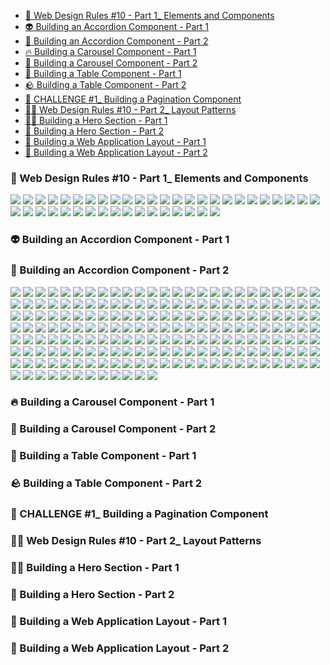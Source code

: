 - [🥶 Web Design Rules #10 - Part 1\_ Elements and Components](#-web-design-rules-10---part-1_-elements-and-components)
- [👽 Building an Accordion Component - Part 1](#-building-an-accordion-component---part-1)
- [👿 Building an Accordion Component - Part 2](#-building-an-accordion-component---part-2)
- [🔥 Building a Carousel Component - Part 1](#-building-a-carousel-component---part-1)
- [🤡 Building a Carousel Component - Part 2](#-building-a-carousel-component---part-2)
- [🚀 Building a Table Component - Part 1](#-building-a-table-component---part-1)
- [🪨 Building a Table Component - Part 2](#-building-a-table-component---part-2)
- [🤖 CHALLENGE #1\_ Building a Pagination Component](#-challenge-1_-building-a-pagination-component)
- [🧑‍🎤 Web Design Rules #10 - Part 2\_ Layout Patterns](#-web-design-rules-10---part-2_-layout-patterns)
- [🧑‍🚀 Building a Hero Section - Part 1](#-building-a-hero-section---part-1)
- [🎈 Building a Hero Section - Part 2](#-building-a-hero-section---part-2)
- [🧨 Building a Web Application Layout - Part 1](#-building-a-web-application-layout---part-1)
- [🌵 Building a Web Application Layout - Part 2](#-building-a-web-application-layout---part-2)

### 🥶 Web Design Rules #10 - Part 1\_ Elements and Components

![](images/1.png)
![](images/2.png)
![](images/3.png)
![](images/4.png)
![](images/5.png)
![](images/6.png)
![](images/7.png)
![](images/8.png)
![](images/9.png)
![](images/10.png)
![](images/11.png)
![](images/12.png)
![](images/13.png)
![](images/14.png)
![](images/15.png)
![](images/16.png)
![](images/17.png)
![](images/18.png)
![](images/19.png)
![](images/20.png)
![](images/21.png)
![](images/22.png)
![](images/23.png)
![](images/24.png)
![](images/25.png)
![](images/26.png)
![](images/27.png)
![](images/28.png)
![](images/29.png)
![](images/30.png)
![](images/31.png)
![](images/32.png)
![](images/33.png)
![](images/34.png)
![](images/35.png)
![](images/36.png)
![](images/37.png)
![](images/38.png)
![](images/39.png)
![](images/40.png)
![](images/41.png)
![](images/42.png)

### 👽 Building an Accordion Component - Part 1

### 👿 Building an Accordion Component - Part 2

![](images/43.png)
![](images/44.png)
![](images/45.png)
![](images/46.png)
![](images/47.png)
![](images/48.png)
![](images/49.png)
![](images/50.png)
![](images/51.png)
![](images/52.png)
![](images/53.png)
![](images/54.png)
![](images/55.png)
![](images/56.png)
![](images/57.png)
![](images/58.png)
![](images/59.png)
![](images/60.png)
![](images/61.png)
![](images/62.png)
![](images/63.png)
![](images/64.png)
![](images/65.png)
![](images/66.png)
![](images/67.png)
![](images/68.png)
![](images/69.png)
![](images/70.png)
![](images/71.png)
![](images/72.png)
![](images/73.png)
![](images/74.png)
![](images/75.png)
![](images/76.png)
![](images/77.png)
![](images/78.png)
![](images/79.png)
![](images/80.png)
![](images/81.png)
![](images/82.png)
![](images/83.png)
![](images/84.png)
![](images/85.png)
![](images/86.png)
![](images/87.png)
![](images/88.png)
![](images/89.png)
![](images/90.png)
![](images/91.png)
![](images/92.png)
![](images/93.png)
![](images/94.png)
![](images/95.png)
![](images/96.png)
![](images/97.png)
![](images/98.png)
![](images/99.png)
![](images/100.png)
![](images/101.png)
![](images/102.png)
![](images/103.png)
![](images/104.png)
![](images/105.png)
![](images/106.png)
![](images/107.png)
![](images/108.png)
![](images/109.png)
![](images/110.png)
![](images/111.png)
![](images/112.png)
![](images/113.png)
![](images/114.png)
![](images/115.png)
![](images/116.png)
![](images/117.png)
![](images/118.png)
![](images/119.png)
![](images/120.png)
![](images/121.png)
![](images/122.png)
![](images/123.png)
![](images/124.png)
![](images/125.png)
![](images/126.png)
![](images/127.png)
![](images/128.png)
![](images/129.png)
![](images/130.png)
![](images/131.png)
![](images/132.png)
![](images/133.png)
![](images/134.png)
![](images/135.png)
![](images/136.png)
![](images/137.png)
![](images/138.png)
![](images/139.png)
![](images/140.png)
![](images/141.png)
![](images/142.png)
![](images/143.png)
![](images/144.png)
![](images/145.png)
![](images/146.png)
![](images/147.png)
![](images/148.png)
![](images/149.png)
![](images/150.png)
![](images/151.png)
![](images/152.png)
![](images/153.png)
![](images/154.png)
![](images/155.png)
![](images/156.png)
![](images/157.png)
![](images/158.png)
![](images/159.png)
![](images/160.png)
![](images/161.png)
![](images/162.png)
![](images/163.png)
![](images/164.png)
![](images/165.png)
![](images/166.png)
![](images/167.png)
![](images/168.png)
![](images/169.png)
![](images/170.png)
![](images/171.png)
![](images/172.png)
![](images/173.png)
![](images/174.png)
![](images/175.png)
![](images/176.png)
![](images/177.png)
![](images/178.png)
![](images/179.png)
![](images/180.png)
![](images/181.png)
![](images/182.png)
![](images/183.png)
![](images/184.png)
![](images/185.png)
![](images/186.png)
![](images/187.png)
![](images/188.png)
![](images/189.png)
![](images/190.png)
![](images/191.png)
![](images/192.png)
![](images/193.png)
![](images/194.png)
![](images/195.png)
![](images/196.png)
![](images/197.png)
![](images/198.png)
![](images/199.png)
![](images/200.png)
![](images/201.png)
![](images/202.png)
![](images/203.png)
![](images/204.png)
![](images/205.png)
![](images/206.png)
![](images/207.png)
![](images/208.png)
![](images/209.png)
![](images/210.png)
![](images/211.png)
![](images/212.png)
![](images/213.png)
![](images/214.png)
![](images/215.png)
![](images/216.png)
![](images/217.png)
![](images/218.png)
![](images/219.png)
![](images/220.png)
![](images/221.png)
![](images/222.png)
![](images/223.png)
![](images/224.png)
![](images/225.png)
![](images/226.png)
![](images/227.png)
![](images/228.png)
![](images/229.png)

### 🔥 Building a Carousel Component - Part 1

### 🤡 Building a Carousel Component - Part 2

### 🚀 Building a Table Component - Part 1

### 🪨 Building a Table Component - Part 2

### 🤖 CHALLENGE #1\_ Building a Pagination Component

### 🧑‍🎤 Web Design Rules #10 - Part 2\_ Layout Patterns

### 🧑‍🚀 Building a Hero Section - Part 1

### 🎈 Building a Hero Section - Part 2

### 🧨 Building a Web Application Layout - Part 1

### 🌵 Building a Web Application Layout - Part 2
